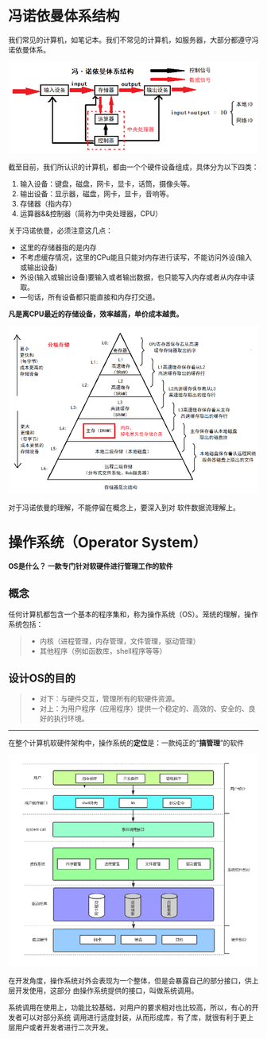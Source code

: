 # 冯诺依曼体系结构

我们常见的计算机，如笔记本。我们不常见的计算机，如服务器，大部分都遵守冯诺依曼体系。

![image-20230423183546238](https://raw.githubusercontent.com/lskjfieh/typora/main/img/202304231835271.png)

截至目前，我们所认识的计算机，都由一个个硬件设备组成，具体分为以下四类：

1. 输入设备：键盘，磁盘，网卡，显卡，话筒，摄像头等。
2. 输出设备：显示器，磁盘，网卡，显卡，音响等。
3. 存储器（指内存）
4. 运算器&&控制器（简称为中央处理器，CPU）

关于冯诺依曼，必须注意这几点：

- 这里的存储器指的是内存
- 不考虑缓存情况，这里的CPu能且只能对内存进行读写，不能访问外设(输入或输出设备)
- 外设(输入或输出设备)要输入或者输出数据，也只能写入内存或者从内存中读取。
- —句话，所有设备都只能直接和内存打交道。

**凡是离CPU最近的存储设备，效率越高，单价成本越贵。**

![image-20230423181901261](https://raw.githubusercontent.com/lskjfieh/typora/main/img/202304231819330.png)

对于冯诺依曼的理解，不能停留在概念上，要深入到对 软件数据流理解上。

# 操作系统（Operator System）

**OS是什么？ 一款专门针对软硬件进行管理工作的软件**

## 概念

任何计算机都包含一个基本的程序集和，称为操作系统（OS）。笼统的理解，操作系统包括：

> - 内核（进程管理，内存管理，文件管理，驱动管理）
> - 其他程序（例如函数库，shell程序等等）

## 设计OS的目的

> - 对下：与硬件交互，管理所有的软硬件资源。
> - 对上：为用户程序（应用程序）提供一个稳定的、高效的、安全的、良好的执行环境。

---

在整个计算机软硬件架构中，操作系统的**定位**是：一款纯正的“**搞管理**”的软件

![image-20230423194139246](https://raw.githubusercontent.com/lskjfieh/typora/main/img/202304231941413.png)

 在开发角度，操作系统对外会表现为一个整体，但是会暴露自己的部分接口，供上层开发使用，这部分
由操作系统提供的接口，叫做系统调用。

系统调用在使用上，功能比较基础，对用户的要求相对也比较高，所以，有心的开发者可以对部分系统
调用进行适度封装，从而形成库，有了库，就很有利于更上层用户或者开发者进行二次开发。